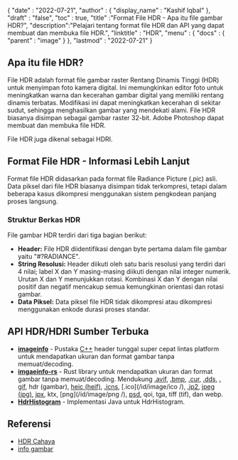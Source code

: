 {
  "date" : "2022-07-21",
  "author" : {
    "display_name" : "Kashif Iqbal"
},
  "draft" : "false",
  "toc" : true,
  "title" :"Format File HDR - Apa itu file gambar HDR?",
  "description":"Pelajari tentang format file HDR dan API yang dapat membuat dan membuka file HDR.",
  "linktitle" : "HDR",
  "menu" : {
    "docs" : {
      "parent" : "image"
}
},
  "lastmod" : "2022-07-21"
}

## Apa itu file HDR?

File HDR adalah format file gambar raster Rentang Dinamis Tinggi (HDR) untuk menyimpan foto kamera digital. Ini memungkinkan editor foto untuk meningkatkan warna dan kecerahan gambar digital yang memiliki rentang dinamis terbatas. Modifikasi ini dapat meningkatkan kecerahan di sekitar sudut, sehingga menghasilkan gambar yang mendekati alami. File HDR biasanya disimpan sebagai gambar raster 32-bit. Adobe Photoshop dapat membuat dan membuka file HDR.

File HDR juga dikenal sebagai HDRI.

## Format File HDR - Informasi Lebih Lanjut

Format file HDR didasarkan pada format file Radiance Picture (.pic) asli. Data piksel dari file HDR biasanya disimpan tidak terkompresi, tetapi dalam beberapa kasus dikompresi menggunakan sistem pengkodean panjang proses langsung.

### Struktur Berkas HDR

File gambar HDR terdiri dari tiga bagian berikut:

* **Header:** File HDR diidentifikasi dengan byte pertama dalam file gambar yaitu "#?RADIANCE".
* **String Resolusi:** Header diikuti oleh satu baris resolusi yang terdiri dari 4 nilai; label X dan Y masing-masing diikuti dengan nilai integer numerik. Urutan X dan Y menunjukkan rotasi. Kombinasi X dan Y dengan nilai positif dan negatif mencakup semua kemungkinan orientasi dan rotasi gambar.
* **Data Piksel:** Data piksel file HDR tidak dikompresi atau dikompresi menggunakan enkode durasi proses standar.

## API HDR/HDRI Sumber Terbuka

* **[imageinfo](https://github.com/xiaozhuai/imageinfo)** - Pustaka [C++](/id/programming/cpp/) header tunggal super cepat lintas platform untuk mendapatkan ukuran dan format gambar tanpa memuat/decoding.
* **[imgaeinfo-rs](https://github.com/xiaozhuai/imageinfo-rs)** - Rust library untuk mendapatkan ukuran dan format gambar tanpa memuat/decoding. Mendukung [.avif](/id/image/avif/), [.bmp](/id/image/bmp/), [.cur](/id/image/cur/), [.dds](/id/image/dds/), [. gif](/id/image/gif/), hdr (gambar), [heic (heif)](/id/image/heic/), [.icns](/id/image/icns/), [.ico](/id/image/ico /), [.jp2](/id/image/jp2/), [jpeg (jpg)](/id/image/jpeg/), [jpx](/id/image/jpx/), ktx, [png](/id/image/png /), [psd](/id/image/psd/), qoi, tga, tiff (tif), dan webp.
* **[HdrHistogram](https://github.com/HdrHistogram/HdrHistogram)** - Implementasi Java untuk HdrHistogram.

## Referensi

* [HDR Cahaya](http://paulbourke.net/dataformats/pic/)
* [info gambar](https://github.com/xiaozhuai/imageinfo)

